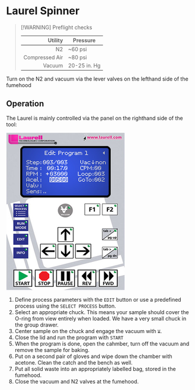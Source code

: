 # Laurel Spinner

> [!WARNING] Preflight checks
> 
>| Utility         | Pressure     |
>|----------------:|--------------|
>| N2              | ~60 psi      |
>| Compressed Air  | ~80 psi      |
>| Vacuum          | 20-25 in. Hg |

Turn on the N2 and vacuum via the lever valves on the lefthand side of the fumehood

## Operation

The Laurel is mainly controlled via the panel on the righthand side of the tool:

![picture](LaurelPanel.bmp)


1. Define process parameters with the `EDIT` button or use a predefined process using the `SELECT PROCESS` button.
2. Select an appropriate chuck. This means your sample should cover the O-ring from view entirely when loaded. We have a very small chuck in the group drawer. 
3. Center sample on the chuck and engage the vacuum with ~~`V`~~.
4. Close the lid and run the program with `START`
5. When the program is done, open the cahmber, turn off the vacuum and remove the sample for baking.
6. Put on a second pair of gloves and wipe down the chamber with acetone. Clean the catch and the bench as well.
7. Put all solid waste into an appropriately labelled bag, stored in the fumehood.
8. Close the vacuum and N2 valves at the fumehood.